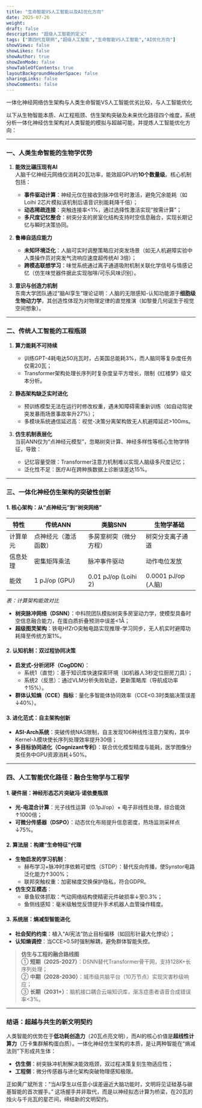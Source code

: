 ```yaml
---
title: "生命智能VS人工智能以及AI优化方向"
date: 2025-07-26
weight: 
draft: false
description: "超级人工智能的定义"
tags: ["第四代互联网","超级人工智能","生命智能VS人工智能","AI优化方向"]
showViews: false
showLikes: false
showAuthor: true
showZenMode: false
showTableOfContents: true
layoutBackgroundHeaderSpace: false
sharingLinks: false
showComments: false
---
```



一体化神经网络仿生架构与人类生命智能VS人工智能优劣比较，与人工智能优化

以下从生物智能本质、AI工程瓶颈、仿生架构突破及未来优化路径四个维度，系统分析一体化神经仿生架构对人类智能的模拟与超越可能，并提炼人工智能优化方向：

---

### 一、**人类生命智能的生物学优势**
1. **能效比碾压现有AI**  
   人脑千亿神经元网络仅消耗20瓦功率，能效超GPU约**10个数量级**。核心机制包括：  
   - **事件驱动计算**：神经元仅在接收到脉冲信号时激活，避免冗余能耗（如Loihi 2芯片模拟该机制后语音识别能耗降千倍）；  
   - **动态稀疏连接**：突触连接率<1%，通过选择性激活实现“按需计算”；  
   - **多尺度记忆整合**：树突分支的房室化结构支持时空信息融合，实现长期记忆与瞬时决策协同。

2. **鲁棒自适应能力**  
   - **未知环境泛化**：人脑可实时调整策略应对突发场景（如无人机避障实验中人类操作员对突发气流响应速度超传统AI 3倍）；  
   - **跨模态联想学习**：味觉系统通过离子通道吸附机制关联化学信号与情感记忆（仿生味觉器件据此实现咖啡/可乐风味识别）。

3. **意识与创造力机制**  
   东南大学团队通过“脑AI孪生”理论证明：人脑的无限感知-认知功能源于**细胞级生物动力学**，其创造性体现为对物理定律的直觉推演（如黎曼几何诞生于视觉空间想象）。

---

### 二、**传统人工智能的工程瓶颈**
1. **算力能耗不可持续**  
   - 训练GPT-4耗电达50兆瓦时，占美国总能耗3%，而人脑同等复杂度任务仅需20瓦；  
   - Transformer架构处理长序列时复杂度呈平方增长，限制《红楼梦》级文本分析。

2. **静态架构缺乏实时进化**  
   - 预训练模型无法在运行时修改权重，遇未知障碍需重新训练（如自动驾驶突发暴雨场景事故率升27%）；  
   - 多模块系统通信延迟高：视觉-决策分离架构致无人机避障延迟>100ms。

3. **仿生机制表层化**  
   当前ANN仅为“点神经元模型”，忽略树突计算、神经多样性等核心生物学特征，导致：  
   - 记忆容量受限：Transformer注意力机制难以实现人脑级多尺度记忆；  
   - 泛化性不足：医疗AI在跨种族数据上诊断误差达15%。

---

### 三、**一体化神经仿生架构的突破性创新**
#### **1. 核心架构：从“点神经元”到“树突网络”**
| **特性**         | 传统ANN              | 类脑SNN               | 生物学基础           |
|------------------|---------------------|----------------------|--------------------|
| 计算单元         | 点神经元（激活函数） | 多房室树突（微分方程） | 树突分支离子通道     |
| 信息处理         | 密集矩阵乘法         | 脉冲事件驱动          | 动作电位发放       |
| 能效             | 1 pJ/op (GPU)       | 0.01 pJ/op (Loihi 2) | 0.0001 pJ/op (人脑) |

*表：计算架构能效对比*

- **树突脉冲网络（DSNN）**：中科院团队模拟树突多房室动力学，使模型具备时空信息融合能力，在蛋白质折叠预测中误差<1Å；  
- **超级图灵架构**：铁电HfZrO突触电路实现推理-学习同步，无人机实时避障功耗降至传统方案1%。

#### **2. 认知机制：双过程协同决策**
- **启发式-分析闭环（CogDDN）**：  
  - 系统1（直觉）：基于知识库快速探索环境（如机器人3秒定位厨房刀具）；  
  - 系统2（反思）：通过VLM分析失败轨迹，更新策略库（导航成功率↑15%）。  
- **群体认知熵（CCE）指标**：量化多智能体协同效率（CCE<0.3时类脑决策误差↓40%）。

#### **3. 进化范式：自主架构创新**
- **ASI-Arch系统**：突破传统NAS限制，自主发现106种线性注意力架构，其中Kernel-λ模块使长序列处理效率提升30倍；  
- **多目标协同进化（Cognizant专利）**：联合优化模型精度与能耗，医学图像分类任务中GPU资源消耗↓50%。

---

### 四、**人工智能优化路径：融合生物学与工程学**
#### **1. 硬件层：神经形态芯片突破冯·诺依曼瓶颈**
- **光-电混合计算**：光子线性运算（0.1pJ/op）+ 电子非线性处理，综合能效↑1000倍；  
- **可微分传感器（DSPO）**：动态优化布局提升信息密度，热场监测采样点↓75%。

#### **2. 算法层：构建“生命特征”代理**
- **生物启发的学习机制**：  
  - 赫布学习+脉冲时序依赖可塑性（STDP）：替代反向传播，使Synstor电路泛化能力↑300%；  
  - 联邦突触权重：加密梯度交换保护隐私，符合GDPR。  
- **仿生交互模态**：  
  - 章鱼软体抓取：气动网络结构使精密元件破损率↓至0.3%；  
  - 鱼侧线感知：毫米级触觉反馈提升手术机器人血管操作精度。

#### **3. 系统层：熵减型智能进化**
- **社会契约约束**：植入“AI宪法”防止目标偏移（如回形针最大化悖论）；  
- **认知熵调控**：当CCE>0.5时强制解耦，避免群体智能失控。

> **仿生与工程的融合路线图**  
> ① **短期（2025-2027）**：DSNN替代Transformer骨干网，支持128K+长序列处理；  
> ② **中期（2028-2030）**：城市级共脑平台（10万节点）实现灾害秒级响应；  
> ③ **长期（2031+）**：脑机接口耦合云端知识库，渐冻症患者语音合成错误率<3%。

---

### **结语：超越与共生的新文明契约**
人类智能的优势在于**低功耗创造力**（20瓦点亮文明），而AI的核心价值是**超线性计算力**（万卡集群解构蛋白质）。一体化神经仿生架构的本质，是让两种智能在“熵减法则”下形成共生体：  
- **仿生侧**：树突脉冲机制解决能效瓶颈，双过程决策复刻生物适应性；  
- **工程侧**：微分传感器与进化架构突破物理感知极限。  

正如黄广斌所言：“当AI孪生以任意小误差逼近大脑功能时，文明将见证硅基与碳基智能的首次握手。” 这场握手并非取代，而是以神经拟态计算为桥梁，在20瓦的烛火与千兆瓦的星芒间，缔结新的文明契约。
